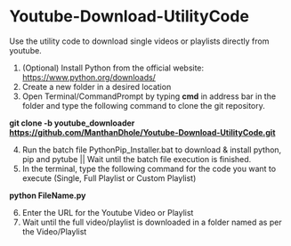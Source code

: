 # Youtube-Download-UtilityCode 
Use the utility code to download single videos or playlists directly from youtube.

1. (Optional) Install Python from the official website: https://www.python.org/downloads/ 
2. Create a new folder in a desired location
3. Open Terminal/CommandPrompt by typing **cmd** in address bar in the folder and type the following command to clone the git repository.

**git clone -b youtube_downloader https://github.com/ManthanDhole/Youtube-Download-UtilityCode.git**

4. Run the batch file PythonPip_Installer.bat to download & install python, pip and pytube || Wait until the batch file execution is finished.
5. In the terminal, type the following command for the code you want to execute (Single, Full Playlist or Custom Playlist)

**python FileName.py**

6. Enter the URL for the Youtube Video or Playlist
7. Wait until the full video/playlist is downloaded in a folder named as per the Video/Playlist
